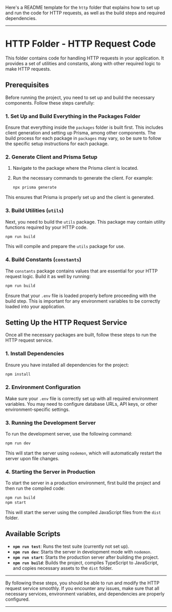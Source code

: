 Here's a README template for the `http` folder that explains how to set up and run the code for HTTP requests, as well as the build steps and required dependencies.

---

# HTTP Folder - HTTP Request Code

This folder contains code for handling HTTP requests in your application. It provides a set of utilities and constants, along with other required logic to make HTTP requests.

## Prerequisites

Before running the project, you need to set up and build the necessary components. Follow these steps carefully:

### 1. Set Up and Build Everything in the Packages Folder

Ensure that everything inside the `packages` folder is built first. This includes client generation and setting up Prisma, among other components. The build process for each package in `packages` may vary, so be sure to follow the specific setup instructions for each package.

### 2. Generate Client and Prisma Setup

1. Navigate to the package where the Prisma client is located.
2. Run the necessary commands to generate the client. For example:

   ```bash
   npx prisma generate
   ```

This ensures that Prisma is properly set up and the client is generated.

### 3. Build Utilities (`utils`)

Next, you need to build the `utils` package. This package may contain utility functions required by your HTTP code.

```bash
npm run build
```

This will compile and prepare the `utils` package for use.

### 4. Build Constants (`constants`)

The `constants` package contains values that are essential for your HTTP request logic. Build it as well by running:

```bash
npm run build
```

Ensure that your `.env` file is loaded properly before proceeding with the build step. This is important for any environment variables to be correctly loaded into your application.

## Setting Up the HTTP Request Service

Once all the necessary packages are built, follow these steps to run the HTTP request service.

### 1. Install Dependencies

Ensure you have installed all dependencies for the project:

```bash
npm install
```

### 2. Environment Configuration

Make sure your `.env` file is correctly set up with all required environment variables. You may need to configure database URLs, API keys, or other environment-specific settings.

### 3. Running the Development Server

To run the development server, use the following command:

```bash
npm run dev
```

This will start the server using `nodemon`, which will automatically restart the server upon file changes.

### 4. Starting the Server in Production

To start the server in a production environment, first build the project and then run the compiled code:

```bash
npm run build
npm start
```

This will start the server using the compiled JavaScript files from the `dist` folder.



## Available Scripts

- **`npm run test`**: Runs the test suite (currently not set up).
- **`npm run dev`**: Starts the server in development mode with `nodemon`.
- **`npm run start`**: Starts the production server after building the project.
- **`npm run build`**: Builds the project, compiles TypeScript to JavaScript, and copies necessary assets to the `dist` folder.

---

By following these steps, you should be able to run and modify the HTTP request service smoothly. If you encounter any issues, make sure that all necessary services, environment variables, and dependencies are properly configured.

---
